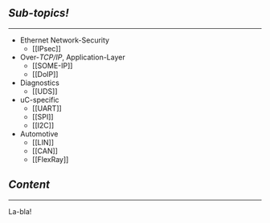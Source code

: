 ## *Sub-topics!*
---
* Ethernet Network-Security
	* [[IPsec]]
* Over-*TCP/IP*, Application-Layer
	* [[SOME-IP]]
	* [[DoIP]]
* Diagnostics
	* [[UDS]]
* uC-specific
	* [[UART]]
	* [[SPI]]
	* [[I2C]]
* Automotive
	* [[LIN]]
	* [[CAN]]
	* [[FlexRay]]
## *Content*
---
La-bla!